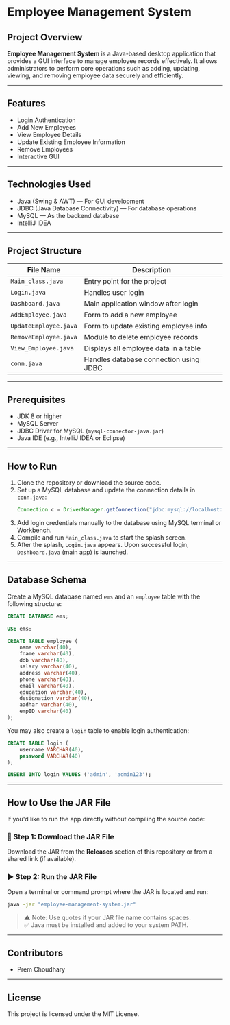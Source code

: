 
# Employee Management System

## Project Overview

**Employee Management System** is a Java-based desktop application that provides a GUI interface to manage employee records effectively. It allows administrators to perform core operations such as adding, updating, viewing, and removing employee data securely and efficiently.

---

## Features

- Login Authentication  
- Add New Employees  
- View Employee Details  
- Update Existing Employee Information  
- Remove Employees  
- Interactive GUI  

---

## Technologies Used

- Java (Swing & AWT) — For GUI development  
- JDBC (Java Database Connectivity) — For database operations  
- MySQL — As the backend database  
- IntelliJ IDEA  

---

## Project Structure

| File Name             | Description                                 |
|-----------------------|---------------------------------------------|
| `Main_class.java`     | Entry point for the project                 |
| `Login.java`          | Handles user login                          |
| `Dashboard.java`      | Main application window after login         |
| `AddEmployee.java`    | Form to add a new employee                  |
| `UpdateEmployee.java` | Form to update existing employee info       |
| `RemoveEmployee.java` | Module to delete employee records           |
| `View_Employee.java`  | Displays all employee data in a table       |
| `conn.java`           | Handles database connection using JDBC      |

---

## Prerequisites

- JDK 8 or higher  
- MySQL Server  
- JDBC Driver for MySQL (`mysql-connector-java.jar`)  
- Java IDE (e.g., IntelliJ IDEA or Eclipse)

---

## How to Run

1. Clone the repository or download the source code.  
2. Set up a MySQL database and update the connection details in `conn.java`:
   ```java
   Connection c = DriverManager.getConnection("jdbc:mysql://localhost:3306/ems", "root", "your_password");
   ```
3. Add login credentials manually to the database using MySQL terminal or Workbench.
4. Compile and run `Main_class.java` to start the splash screen.  
5. After the splash, `Login.java` appears. Upon successful login, `Dashboard.java` (main app) is launched.

---

## Database Schema

Create a MySQL database named `ems` and an `employee` table with the following structure:

```sql
CREATE DATABASE ems;

USE ems;

CREATE TABLE employee (
    name varchar(40), 
    fname varchar(40), 
    dob varchar(40), 
    salary varchar(40), 
    address varchar(40), 
    phone varchar(40), 
    email varchar(40), 
    education varchar(40), 
    designation varchar(40), 
    aadhar varchar(40), 
    empID varchar(40) 
);
```

You may also create a `login` table to enable login authentication:

```sql
CREATE TABLE login (
    username VARCHAR(40),
    password VARCHAR(40)
);

INSERT INTO login VALUES ('admin', 'admin123');
```

---

## How to Use the JAR File

If you'd like to run the app directly without compiling the source code:

### 🔽 Step 1: Download the JAR File

Download the JAR from the **Releases** section of this repository or from a shared link (if available).

### ▶️ Step 2: Run the JAR File

Open a terminal or command prompt where the JAR is located and run:

```bash
java -jar "employee-management-system.jar"
```

> ⚠️ Note: Use quotes if your JAR file name contains spaces.  
> ✅ Java must be installed and added to your system PATH.

---

## Contributors

- Prem Choudhary

---

## License

This project is licensed under the MIT License.
